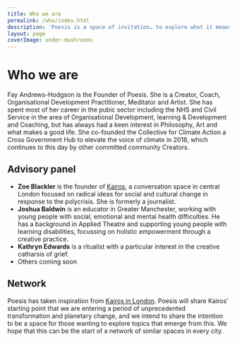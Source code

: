 ```yaml
---
title: Who we are
permalink: /who/index.html
description: 'Poesis is a space of invitation… to explore what it means to be human at this point of profound planetary change; using our hands, heart and soul, as well as our relationship with systems and society.'
layout: page
coverImage: under-mushrooms
---
```


# Who we are

Fay Andrews-Hodgson is the Founder of Poesis. She is a Creator, Coach, Organisational Development Practitioner, Meditator and Artist. She has spent most of her career in the pubic sector including the NHS and Civil Service in the area of Organisational Development, learning & Development and Coaching, but has always had a keen interest in Philosophy, Art and what makes a good life. She co-founded the Collective for Climate Action a Cross Government Hub to elevate the voice of climate in 2018, which continues to this day by other committed community Creators.

## Advisory panel

- **Zoe Blackler** is the founder of [Kairos](https://www.kairos.london), a conversation space in central London focused on radical ideas for social and cultural change in response to the polycrisis. She is formerly a journalist.
- **Joshua Baldwin** is an educator in Greater Manchester, working with young people with social, emotional and mental health difficulties. He has a background in Applied Theatre and supporting young people with learning disabilities, focussing on holistic empowerment through a creative practice.
- **Kathryn Edwards** is a ritualist with a particular interest in the creative catharsis of grief.
- Others coming soon

## Network

Poesis has taken inspiration from [Kairos in London](https://www.kairos.london). Poesis will
share Kairos’ starting point that we are entering a period of unprecedented
transformation and planetary change, and we intend to share the intention to be a
space for those wanting to explore topics that emerge from this. We hope that this
can be the start of a network of similar spaces in every city.
